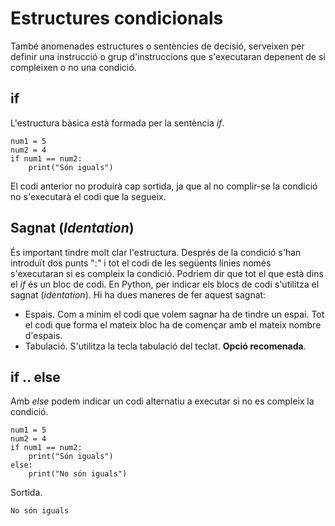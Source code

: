 # Estructures condicionals
També anomenades estructures o sentències de decisió, serveixen per definir una instrucció o grup d'instruccions que s'executaran depenent de si compleixen o no una condició.

## if
L'estructura bàsica està formada per la sentència *if*.
```
num1 = 5
num2 = 4
if num1 == num2:
    print("Són iguals")
```
El codi anterior no produirà cap sortida, ja que al no complir-se la condició no s'executarà el codi que la segueix.

## Sagnat (*Identation*)
És important tindre molt clar l'estructura. Després de la condició s'han introduït dos punts ":" i tot el codi de les següents línies només s'executaran si es compleix la condició. Podriem dir que tot el que està dins el *if* és un bloc de codi. En Python, per indicar els blocs de codi s'utilitza el sagnat (*identation*). Hi ha dues maneres de fer aquest sagnat:
- Espais. Com a mínim el codi que volem sagnar ha de tindre un espai. Tot el codi que forma el mateix bloc ha de començar amb el mateix nombre d'espais.
- Tabulació. S'utilitza la tecla tabulació del teclat. **Opció recomenada**.

## if .. else
Amb *else* podem indicar un codi alternatiu a executar si no es compleix la condició.
```
num1 = 5
num2 = 4
if num1 == num2:
    print("Són iguals")
else:
    print("No són iguals")
```
Sortida.
```
No són iguals
```
